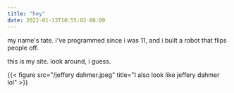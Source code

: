 ```yaml
---
title: "hey"
date: 2022-01-13T10:55:02-06:00
---
```

my name's tate. i've programmed since i was 11, and i built a robot that flips people off.

this is my site. look around, i guess.

{{< figure src="/jeffery dahmer.jpeg" title="I also look like jeffery dahmer lol" >}}



